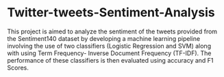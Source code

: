 # Twitter-tweets-Sentiment-Analysis
This project is aimed to analyze the sentiment of the tweets provided from the Sentiment140 dataset by developing a machine learning pipeline involving the use of two classifiers (Logistic Regression and SVM) along with using Term Frequency- Inverse Document Frequency (TF-IDF). The performance of these classifiers is then evaluated using accuracy and F1 Scores.
